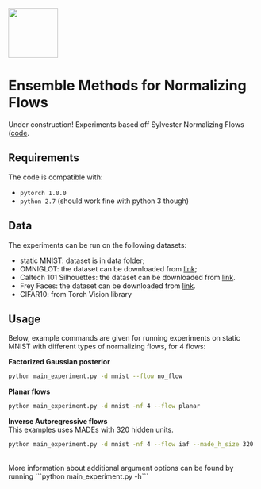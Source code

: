 <img src="../master/docs/images/stew.png" width="100">

# Ensemble Methods for Normalizing Flows

Under construction! Experiments based off Sylvester Normalizing Flows ([code](https://github.com/riannevdberg/sylvester-flows).

## Requirements
The code is compatible with:

  * `pytorch 1.0.0`
  * `python 2.7` (should work fine with python 3 though)


## Data
The experiments can be run on the following datasets:
* static MNIST: dataset is in data folder;
* OMNIGLOT: the dataset can be downloaded from [link](https://github.com/yburda/iwae/blob/master/datasets/OMNIGLOT/chardata.mat);
* Caltech 101 Silhouettes: the dataset can be downloaded from [link](https://people.cs.umass.edu/~marlin/data/caltech101_silhouettes_28_split1.mat).
* Frey Faces: the dataset can be downloaded from [link](https://github.com/y0ast/Variational-Autoencoder/blob/master/freyfaces.pkl).
* CIFAR10: from Torch Vision library


## Usage

Below, example commands are given for running experiments on static MNIST with different types of normalizing flows, for 4 flows:

**Factorized Gaussian posterior**<br/>
```bash
python main_experiment.py -d mnist --flow no_flow
```

**Planar flows**<br/>
```bash
python main_experiment.py -d mnist -nf 4 --flow planar
```

**Inverse Autoregressive flows**<br/>
This examples uses MADEs with 320 hidden units.
```bash
python main_experiment.py -d mnist -nf 4 --flow iaf --made_h_size 320
```

<br/>
More information about additional argument options can be found by running ```python main_experiment.py -h```

